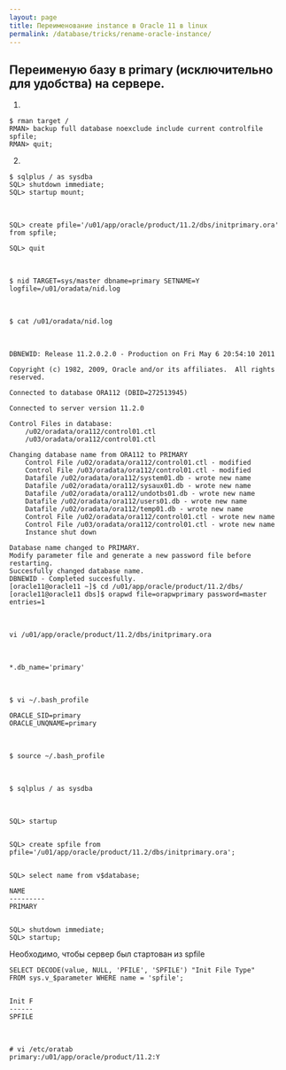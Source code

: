 ```yaml
---
layout: page
title: Переименование instance в Oracle 11 в linux
permalink: /database/tricks/rename-oracle-instance/
---
```



## Переименую базу в primary (исключительно для удобства) на сервере.


1)

    $ rman target /
    RMAN> backup full database noexclude include current controlfile spfile;
    RMAN> quit;

2)

    $ sqlplus / as sysdba
    SQL> shutdown immediate;
    SQL> startup mount;

<br/>

    SQL> create pfile='/u01/app/oracle/product/11.2/dbs/initprimary.ora' from spfile;

    SQL> quit

<br/>

    $ nid TARGET=sys/master dbname=primary SETNAME=Y logfile=/u01/oradata/nid.log

<br/>

    $ cat /u01/oradata/nid.log

<br/>

    DBNEWID: Release 11.2.0.2.0 - Production on Fri May 6 20:54:10 2011

    Copyright (c) 1982, 2009, Oracle and/or its affiliates.  All rights reserved.

    Connected to database ORA112 (DBID=272513945)

    Connected to server version 11.2.0

    Control Files in database:
        /u02/oradata/ora112/control01.ctl
        /u03/oradata/ora112/control01.ctl

    Changing database name from ORA112 to PRIMARY
        Control File /u02/oradata/ora112/control01.ctl - modified
        Control File /u03/oradata/ora112/control01.ctl - modified
        Datafile /u02/oradata/ora112/system01.db - wrote new name
        Datafile /u02/oradata/ora112/sysaux01.db - wrote new name
        Datafile /u02/oradata/ora112/undotbs01.db - wrote new name
        Datafile /u02/oradata/ora112/users01.db - wrote new name
        Datafile /u02/oradata/ora112/temp01.db - wrote new name
        Control File /u02/oradata/ora112/control01.ctl - wrote new name
        Control File /u03/oradata/ora112/control01.ctl - wrote new name
        Instance shut down

    Database name changed to PRIMARY.
    Modify parameter file and generate a new password file before restarting.
    Succesfully changed database name.
    DBNEWID - Completed succesfully.
    [oracle11@oracle11 ~]$ cd /u01/app/oracle/product/11.2/dbs/
    [oracle11@oracle11 dbs]$ orapwd file=orapwprimary password=master entries=1



<br/>

    vi /u01/app/oracle/product/11.2/dbs/initprimary.ora

<br/>

    *.db_name='primary'


<br/>

    $ vi ~/.bash_profile

    ORACLE_SID=primary
    ORACLE_UNQNAME=primary


<br/>

    $ source ~/.bash_profile


<br/>

    $ sqlplus / as sysdba

<br/>

    SQL> startup


    SQL> create spfile from pfile='/u01/app/oracle/product/11.2/dbs/initprimary.ora';


    SQL> select name from v$database;

    NAME
    ---------
    PRIMARY


    SQL> shutdown immediate;
    SQL> startup;


Необходимо, чтобы сервер был стартован из spfile

    SELECT DECODE(value, NULL, 'PFILE', 'SPFILE') "Init File Type"
    FROM sys.v_$parameter WHERE name = 'spfile';


    Init F
    ------
    SPFILE

<br/>

    # vi /etc/oratab
    primary:/u01/app/oracle/product/11.2:Y
